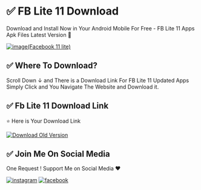 # ✅ FB Lite 11 Download 
Download and Install Now in Your Android Mobile For Free - FB Lite 11 Apps Apk Files Latest Version 🤩

[![image(Facebook 11 lite)](https://github.com/reyan-dilawar/fb-lite-11-download/blob/97692b3333e8e032b6caf1ed455f5431366e8a06/11%20Facebook%20Lite%20Apps.jpg)](https://www.google.com/search?q=reyan+dilawar)
## ✅ Where To Download?

Scroll Down ↓ and There is a Download Link For FB Lite 11 Updated Apps Simply Click and You Navigate The Website and Download it.

## ✅ Fb Lite 11 Download Link
⭐ Here is Your Download Link

[![Download Old Version](https://custom-icon-badges.demolab.com/badge/-Download-ff0000?style=for-the-badge&logo=download&logoColor=white)](https://reyandilawar.blogspot.com/2016/07/11-facebook-lite-apps-in-0ne-android.html)

## ✅ Join Me On Social Media
One Request ! Support Me on Social Media ❤️

[![instagram](https://custom-icon-badges.demolab.com/badge/-instagram-F30183?style=for-the-badge&logo=instagram&logoColor=white)](https://instagram.com/reyan_dilawar)
[![facebook](https://custom-icon-badges.demolab.com/badge/-facebook-0B5ED7?style=for-the-badge&logo=facebook&logoColor=white)](https://facebook.com/reyandilawar) 

